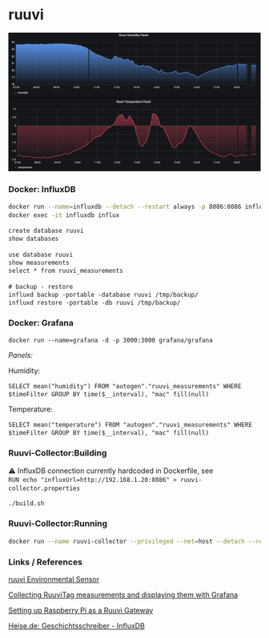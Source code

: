 # ruuvi

![Ruuvi Grafana Dashboard](/doc/ruuvi_grafana.png)

### Docker: InfluxDB
```sh
docker run --name=influxdb --detach --restart always -p 8086:8086 influxdb
docker exec -it influxdb influx

```

```
create database ruuvi
show databases

use database ruuvi
show measurements
select * from ruuvi_measurements

# backup - restore
influxd backup -portable -database ruuvi /tmp/backup/
influxd restore -portable -db ruuvi /tmp/backup/
```

### Docker: Grafana
```
docker run --name=grafana -d -p 3000:3000 grafana/grafana
```
*Panels:*

Humidity:
```
SELECT mean("humidity") FROM "autogen"."ruuvi_measurements" WHERE $timeFilter GROUP BY time($__interval), "mac" fill(null)
```
Temperature:
```
SELECT mean("temperature") FROM "autogen"."ruuvi_measurements" WHERE $timeFilter GROUP BY time($__interval), "mac" fill(null)
```


### Ruuvi-Collector:Building


:warning: InfluxDB connection currently hardcoded in Dockerfile, see\
`RUN echo "influxUrl=http://192.168.1.20:8086" > ruuvi-collector.properties`

```sh
./build.sh
```

### Ruuvi-Collector:Running
```sh
docker run --name ruuvi-collector --privileged --net=host --detach --restart always ruuvi-collector
```

### Links / References

[ruuvi Environmental Sensor](https://ruuvi.com/)

[Collecting RuuviTag measurements and displaying them with Grafana](https://f.ruuvi.com/t/collecting-ruuvitag-measurements-and-displaying-them-with-grafana/267)

[Setting up Raspberry Pi as a Ruuvi Gateway](https://blog.ruuvi.com/rpi-gateway-6e4a5b676510)

[Heise.de: Geschichtsschreiber - InfluxDB](https://www.heise.de/select/ct/2019/5/1551091687444779)


